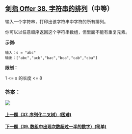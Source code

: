 ## [剑指 Offer 38. 字符串的排列](https://leetcode-cn.com/problems/zi-fu-chuan-de-pai-lie-lcof/)（中等）

输入一个字符串，打印出该字符串中字符的所有排列。



你可以以任意顺序返回这个字符串数组，但里面不能有重复元素。



**示例:**

```
输入：s = "abc"
输出：["abc","acb","bac","bca","cab","cba"]
```



**限制：**

1 <= s 的长度 <= 8



### 答案：



![](https://img-blog.csdnimg.cn/20200807155236311.png)

#### [上一题（37. 序列化二叉树）(困难)](https://github.com/sdwwld/leetCode/blob/master/src/main/java/com/wld/java/offer/剑指Offer37.md)

#### [下一题（39. 数组中出现次数超过一半的数字）(简单)](https://github.com/sdwwld/leetCode/blob/master/src/main/java/com/wld/java/offer/剑指Offer39.md)